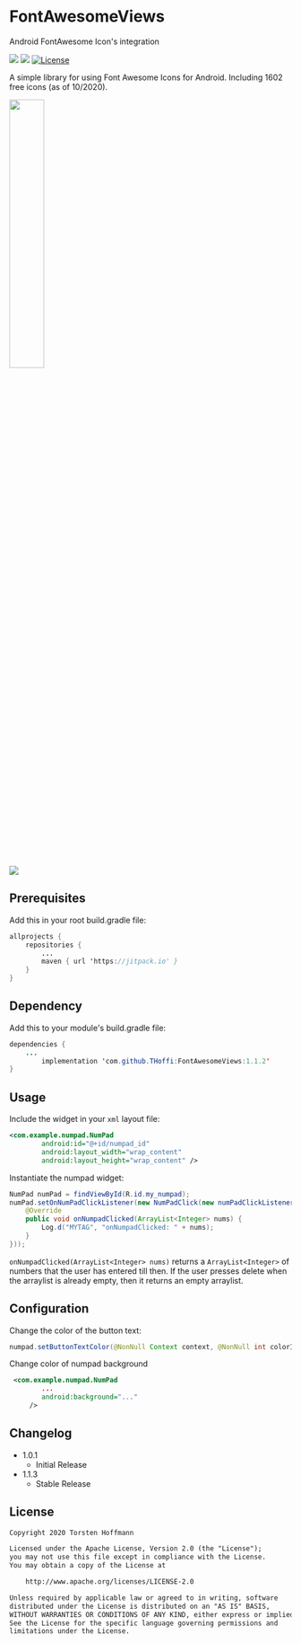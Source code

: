 # FontAwesomeViews
Android FontAwesome Icon's integration


<img src="https://img.shields.io/badge/API-16%2B-brightgreen.svg" style="max-width:100%;"> [![](https://jitpack.io/v/THoffi/FontAwesomeViews.svg)](https://jitpack.io/#THoffi/FontAwesomeViews) [![License](https://img.shields.io/badge/License-Apache%202.0-blue.svg)](https://opensource.org/licenses/Apache-2.0)

A simple library for using Font Awesome Icons for Android. Including 1602 free icons (as of 10/2020).

<img src="https://user-images.githubusercontent.com/39665412/51075695-3fbbfc00-16ca-11e9-9d0f-e1b511716f19.png" width="35%">

<br>

<img src="https://user-images.githubusercontent.com/22442874/97678701-8c85e800-1a94-11eb-8ed8-c113d2e2b55a.jpg">
<br>

## Prerequisites
Add this in your root build.gradle file:
```java
allprojects {
    repositories {
     	...
        maven { url 'https://jitpack.io' }
    }
}
```

## Dependency
Add this to your module's build.gradle file:

```java
dependencies {
	...
		implementation 'com.github.THoffi:FontAwesomeViews:1.1.2'
}
```

## Usage

Include the widget in your `xml` layout file:

```xml
<com.example.numpad.NumPad
        android:id="@+id/numpad_id"
        android:layout_width="wrap_content"
        android:layout_height="wrap_content" />
```

Instantiate the numpad widget:

```java
NumPad numPad = findViewById(R.id.my_numpad);
numPad.setOnNumPadClickListener(new NumPadClick(new numPadClickListener() {
	@Override
	public void onNumpadClicked(ArrayList<Integer> nums) {
		Log.d("MYTAG", "onNumpadClicked: " + nums);
	}
}));
```

`onNumpadClicked(ArrayList<Integer> nums)` returns a `ArrayList<Integer>` of numbers that the user has entered till then. If the user presses delete when the arraylist is already empty, then it returns an empty arraylist.

## Configuration

Change the color of the button text:
```java
numpad.setButtonTextColor(@NonNull Context context, @NonNull int colorId);
```

Change color of numpad background
```xml
 <com.example.numpad.NumPad
 		...
        android:background="..."
     />

```

## Changelog

* 1.0.1
	* Initial Release
* 1.1.3
	* Stable Release


## License

```txt
Copyright 2020 Torsten Hoffmann

Licensed under the Apache License, Version 2.0 (the "License");
you may not use this file except in compliance with the License.
You may obtain a copy of the License at

    http://www.apache.org/licenses/LICENSE-2.0

Unless required by applicable law or agreed to in writing, software
distributed under the License is distributed on an "AS IS" BASIS,
WITHOUT WARRANTIES OR CONDITIONS OF ANY KIND, either express or implied.
See the License for the specific language governing permissions and
limitations under the License.
```
